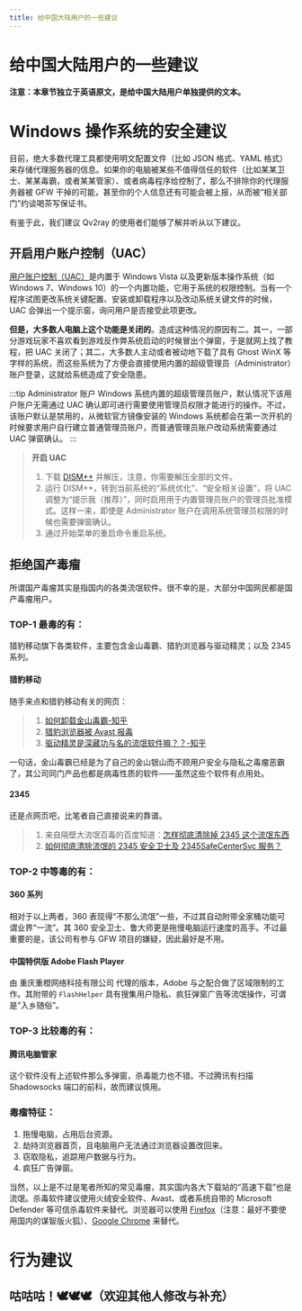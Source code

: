 ```yaml
---
title: 给中国大陆用户的一些建议
---
```


# 给中国大陆用户的一些建议

**注意：本章节独立于英语原文，是给中国大陆用户单独提供的文本。**

# Windows 操作系统的安全建议

目前，绝大多数代理工具都使用明文配置文件（比如 JSON 格式、YAML 格式）来存储代理服务器的信息。如果你的电脑被某些不值得信任的软件（比如某某卫士、某某毒霸，或者某某管家）、或者病毒程序给控制了，那么不排除你的代理服务器被 GFW 干掉的可能，甚至你的个人信息还有可能会被上报，从而被“相关部门”约谈喝茶写保证书。

有鉴于此，我们建议 Qv2ray 的使用者们能够了解并听从以下建议。

## 开启用户账户控制（UAC）

[用户账户控制（UAC）](https://zh.wikipedia.org/wiki/%E4%BD%BF%E7%94%A8%E8%80%85%E5%B8%B3%E6%88%B6%E6%8E%A7%E5%88%B6)是内置于 Windows Vista 以及更新版本操作系统（如 Windows 7、Windows 10）的一个内置功能，它用于系统的权限控制。当有一个程序试图更改系统关键配置、安装或卸载程序以及改动系统关键文件的时候，UAC 会弹出一个提示窗，询问用户是否接受此项更改。

**但是，大多数人电脑上这个功能是关闭的**。造成这种情况的原因有二。其一，一部分游戏玩家不喜欢看到游戏反作弊系统启动的时候冒出个弹窗，于是就网上找了教程，把 UAC 关闭了；其二，大多数人主动或者被动地下载了具有 Ghost WinX 等字样的系统，而这些系统为了方便会直接使用内置的超级管理员（Administrator）账户登录，这就给系统造成了安全隐患。

:::tip Administrator 账户
Windows 系统内置的超级管理员账户，默认情况下该用户账户无需通过 UAC 确认即可进行需要使用管理员权限才能进行的操作。不过，该账户默认是禁用的，从微软官方镜像安装的 Windows 系统都会在第一次开机的时候要求用户自行建立普通管理员账户，而普通管理员账户改动系统需要通过 UAC 弹窗确认。
:::

> **开启 UAC**
> 1. 下载 [DISM++](https://github.com/Chuyu-Team/Dism-Multi-language/releases/) 并解压，注意，你需要解压全部的文件。
> 2. 运行 DISM++，转到当前系统的“系统优化”、“安全相关设置”，将 UAC 调整为“提示我（推荐）”，同时启用用于内置管理员账户的管理员批准模式。这样一来，即使是 Administrator 账户在调用系统管理员权限的时候也需要弹窗确认。
> 3. 通过开始菜单的重启命令重启系统。

## 拒绝国产毒瘤

所谓国产毒瘤其实是指国内的各类流氓软件。很不幸的是，大部分中国网民都是国产毒瘤用户。

### TOP-1 最毒的有：

猎豹移动旗下各类软件，主要包含金山毒霸、猎豹浏览器与驱动精灵；以及 2345 系列。

#### 猎豹移动

随手来点和猎豹移动有关的网页：

> 1. [如何卸载金山毒霸-知乎](https://www.zhihu.com/question/35558854/answers/updated)
> 2. [猎豹浏览器被 Avast 报毒](http://bbs.duba.net/thread-4191273995-1-1.html)
> 3. [驱动精灵是深藏功与名的流氓软件嘛？？-知乎](https://www.zhihu.com/question/26615909)

一句话，金山毒霸已经是为了自己的金山银山而不顾用户安全与隐私之毒瘤恶霸了，其公司同门产品也都是病毒性质的软件——虽然这些个软件有点用处。

#### 2345

还是点网页吧，比笔者自己直接说来的靠谱。

> 1. 来自隔壁大流氓百毒的百度知道：[怎样彻底清除掉 2345 这个流氓东西](https://zhidao.baidu.com/question/1987716033979854587.html)
> 2. [如何彻底清除流氓的 2345 安全卫士及 2345SafeCenterSvc 服务？](https://blog.csdn.net/u010098138/article/details/102798992)

### TOP-2 中等毒的有：

#### 360 系列
相对于以上两者，360 表现得“不那么流氓”一些，不过其自动附带全家桶功能可谓业界“一流”。其 360 安全卫士、鲁大师更是拖慢电脑运行速度的高手。不过最重要的是，该公司有参与 GFW 项目的嫌疑，因此最好是不用。

#### 中国特供版 Adobe Flash Player
由 重庆重橙网络科技有限公司 代理的版本，Adobe 与之配合做了区域限制的工作。其附带的 `FlashHelper` 具有搜集用户隐私、疯狂弹窗广告等流氓操作，可谓是“入乡随俗”。

### TOP-3 比较毒的有：

#### 腾讯电脑管家
这个软件没有上述软件那么多弹窗，杀毒能力也不错。不过腾讯有扫描 Shadowsocks 端口的前科，故而建议慎用。

### 毒瘤特征：

1. 拖慢电脑，占用后台资源。
2. 劫持浏览器首页，且电脑用户无法通过浏览器设置改回来。
3. 窃取隐私，追踪用户数据与行为。
4. 疯狂广告弹窗。

当然，以上是不过是笔者所知的常见毒瘤，其实国内各大下载站的“高速下载”也是流氓。杀毒软件建议使用火绒安全软件、Avast、或者系统自带的 Microsoft Defender 等可信杀毒软件来替代。浏览器可以使用 [Firefox](http://getfirefox.org)（注意：最好不要使用国内的谋智版火狐）、[Google Chrome](https://www.google.cn/chrome) 来替代。

# 行为建议

## 咕咕咕！🕊🕊🕊（欢迎其他人修改与补充）
